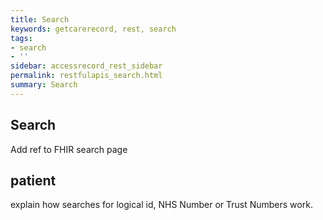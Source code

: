 ```yaml
---
title: Search
keywords: getcarerecord, rest, search
tags:
- search
- ''
sidebar: accessrecord_rest_sidebar
permalink: restfulapis_search.html
summary: Search
---
```


## Search ##

Add ref to FHIR search page

## patient ##

explain how searches for logical id, NHS Number or Trust Numbers work.
